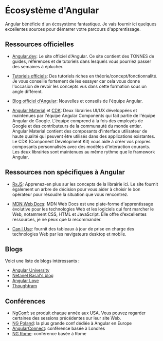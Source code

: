 # Écosystème d'Angular

Angular bénéficie d'un écosystème fantastique. Je vais fournir ici quelques excellentes sources pour démarrer votre parcours d'apprentissage.

## Ressources officielles

- [Angular.dev](https://angular.dev): Le site officiel d'Angular. Ce site contient des TONNES de guides, références et de tutoriels dans lesquels vous pourriez passer des semaines à éplucher.

- [Tutoriels officiels](https://angular.dev/tutorials): Des tutoriels riches en théorie/concept/fonctionnalité. Je vous conseille fortement de les essayer car cela vous donne l'occasion de revoir les concepts vus dans cette formation sous un angle différent.

- [Blog officiel d'Angular](https://blog.angular.dev): Nouvelles et conseils de l'équipe Angular.

- [Angular Material](https://material.angular.io/) et [CDK](https://material.angular.io/cdk/categories): Deux librairies UI/UX développées et maintenues par l'équipe Angular Components qui fait partie de l'équipe Angular de Google. L'équipe comprend à la fois des employés de Google et des contributeurs de la communauté du monde entier. Angular Material contient des composants d'interface utilisateur de haute qualité qui peuvent être utilisés dans des applications existantes. Le CDK (Component Development Kit) vous aide à créer vos propres composants personnalisés avec des modèles d'interaction courants. Les deux librairies sont maintenues au même rythme que le framework Angular.


## Ressources non spécifiques à Angular

- [RxJS](https://rxjs.dev): Apprenez-en plus sur les concepts de la librairie ici. Le site fournit également un arbre de décision pour vous aider à choisir le bon opérateur pour résoudre la situation que vous rencontrez.

- [MDN Web Docs](https://developer.mozilla.org/): MDN Web Docs est une plate-forme d'apprentissage évolutive pour les technologies Web et les logiciels qui font marcher le Web, notamment CSS, HTML et JavaScript. Elle offre d'excellentes ressources, je ne peux que la recommander.

- [Can I Use](https://caniuse.com/): fournit des tableaux à jour de prise en charge des technologies Web par les navigateurs desktop et mobile.

## Blogs

Voici une liste de blogs intéressants :
- [Angular University](https://blog.angular-university.io/)
- [Netanel Basal's blog](https://medium.com/netanelbasal)
- [Angular Love](https://angular.love/)
- [Thoughtram](https://blog.thoughtram.io/categories/angular)

## Conférences

- [NgConf](https://ng-conf.org/): se produit chaque année aux USA. Vous pouvez regarder certaines des sessions précédentes sur leur site Web.
- [NG Poland](https://ng-poland.pl/): la plus grande conf dédiée à Angular en Europe
- [AngularConnect](https://angularconnect.com/): conférence basée à Londres
- [NG Rome](https://ngrome.io/): conférence basée à Rome